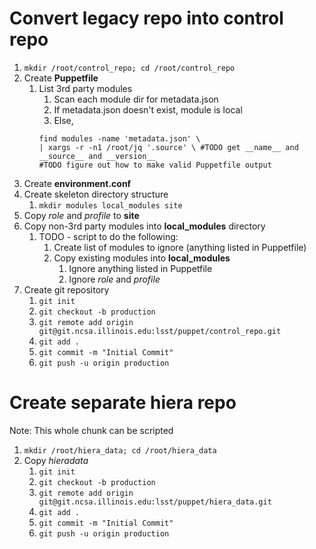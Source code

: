# Convert legacy repo into control repo
1. `mkdir /root/control_repo; cd /root/control_repo`
1. Create __Puppetfile__
   1. List 3rd party modules
      1. Scan each module dir for metadata.json
      1. If metadata.json doesn't exist, module is local
      1. Else,
      ```
      find modules -name 'metadata.json' \
      | xargs -r -n1 /root/jq '.source' \ #TODO get __name__ and __source__ and __version__
      #TODO figure out how to make valid Puppetfile output
      ```
1. Create __environment.conf__
1. Create skeleton directory structure
   1. `mkdir modules local_modules site`
1. Copy *role* and *profile* to __site__
1. Copy non-3rd party modules into __local_modules__ directory
   1. TODO - script to do the following:
      1. Create list of modules to ignore (anything listed in Puppetfile)
      1. Copy existing modules into __local_modules__
         1. Ignore anything listed in Puppetfile
         1. Ignore *role* and *profile*
1. Create git repository
   1. `git init`
   1. `git checkout -b production`
   1. `git remote add origin git@git.ncsa.illinois.edu:lsst/puppet/control_repo.git`
   1. `git add .`
   1. `git commit -m "Initial Commit"`
   1. `git push -u origin production`

# Create separate hiera repo
Note: This whole chunk can be scripted
1. `mkdir /root/hiera_data; cd /root/hiera_data`
1. Copy *hieradata*
   1. `git init`
   1. `git checkout -b production`
   1. `git remote add origin git@git.ncsa.illinois.edu:lsst/puppet/hiera_data.git`
   1. `git add .`
   1. `git commit -m "Initial Commit"`
   1. `git push -u origin production`


